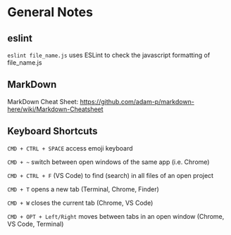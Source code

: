 # General Notes

## eslint
`eslint file_name.js` uses ESLint to check the javascript formatting of file_name.js

## MarkDown
MarkDown Cheat Sheet:
https://github.com/adam-p/markdown-here/wiki/Markdown-Cheatsheet


## Keyboard Shortcuts
`CMD + CTRL + SPACE` access emoji keyboard

`CMD + ~` switch between open windows of the same app (i.e. Chrome)

`CMD + CTRL + F` (VS Code) to find (search) in all files of an open project

`CMD + T` opens a new tab (Terminal, Chrome, Finder)

`CMD + W` closes the current tab (Chrome, VS Code)

`CMD + OPT + Left/Right` moves between tabs in an open window (Chrome, VS Code, Terminal)
